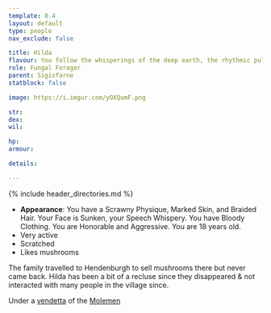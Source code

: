 ```yaml
---
template: 0.4
layout: default
type: people
nav_exclude: false

title: Hilda
flavour: You follow the whisperings of the deep earth, the rhythmic pulse of the mycelium forest that grows beneath the surface. The dark holds no terror for you. Also, you really love mushrooms.
role: Fungal Forager
parent: Sigisfarne
statblock: false

image: https://i.imgur.com/yOXQumF.png

str: 
dex: 
wil: 

hp: 
armour: 

details:

---
```


{% include header_directories.md %}

- **Appearance**: You have a Scrawny Physique, Marked Skin, and Braided Hair. Your Face is Sunken, your Speech Whispery. You have Bloody Clothing. You are Honorable and Aggressive. You are 18 years old.
- Very active
- Scratched
- Likes mushrooms

The family travelled to Hendenburgh to sell mushrooms there but never came back.
Hilda has been a bit of a recluse since they disappeared & not interacted with many people in the village since.

Under a [vendetta](../../campaigns/Book_01/ep_004.md) of the [Molemen](../DuskmeadowFringe/PiotChant.md)